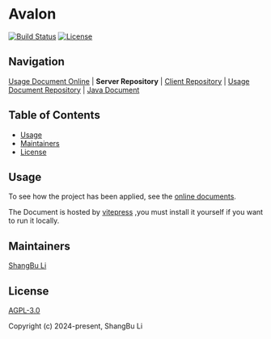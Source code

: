 Avalon
========================================================================

[![Build Status](https://github.com/lishangbu/avalon/actions/workflows/maven.yml/badge.svg)](https://maven.apache.org)
[![License](https://img.shields.io/github/license/lishangbu/avalon)](https://opensource.org/license/agpl-v3)

## Navigation

[Usage Document Online][1] | **Server Repository** | [Client Repository][2] | [Usage Document Repository][3] | [Java Document][4]

[1]: http://lishangbu.github.io/avalon-doc
[2]: https://github.com/lishangbu/avalon-ui
[3]: https://github.com/lishangbu/avalon-doc
[4]: https://lishangbu.github.io/avalon/javadoc

## Table of Contents

- [Usage](#usage)
- [Maintainers](#maintainers)
- [License](#license)

## Usage

To see how the project has been applied, see the [online documents](https://lishangbu.github.io/avalon-doc).

The Document is hosted by [vitepress](https://vitepress.dev) ,you must install it yourself if you want to run it locally.

## Maintainers

[ShangBu Li](https://github.com/lishangbu)

## License

[AGPL-3.0](https://opensource.org/license/agpl-v3)

Copyright (c) 2024-present, ShangBu Li
